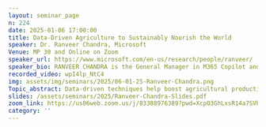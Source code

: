 ```yaml
---
layout: seminar_page
n: 224
date: 2025-01-06 17:00:00
title: Data-Driven Agriculture to Sustainably Nourish the World
speaker: Dr. Ranveer Chandra, Microsoft
Venue: MP 30 and Online on Zoom
speaker_url: https://www.microsoft.com/en-us/research/people/ranveer/
speaker_bio: RANVEER CHANDRA is the General Manager in M365 Copilot and the Chief Technology Officer of Agri-Food at Microsoft. Previously, Dr. Chandra has held various leadership roles, including the Managing Director for Research for Industry, Chief Scientist of Microsoft Azure Global, and Head of Networking Research at Microsoft Research, Redmond. His research has shipped in multiple Microsoft products, including XBOX, Azure, and Windows. He is the inventor of Microsoft FarmBeats—Big Data, AI, Cloud & Edge for Agriculture, which is a Microsoft product, and is being used by multiple agri-food companies. FarmBeats was featured by Bill Gates on GatesNotes, and he has been invited to present to the Secretary of Agriculture, and on TV White Spaces to the FCC Chairman. Dr. Chandra has published more than 100 papers and holds over 125 patents granted by the USPTO. He is an IEEE Fellow and ACM Fellow, and has won several awards, including the MIT Technology Review’s Top Innovators Under 35 and was recognized by the Newsweek magazine as America’s 50 most Disruptive Innovators (2021). Dr. Chandra has an undergraduate degree from IIT Kharagpur, India and a Ph.D. in Computer Science from Cornell University.
recorded_video: wpI4lp_NtC4
img: assets/img/seminars/2025/06-01-25-Ranveer-Chandra.png
Topic_abstract: Data-driven techniques help boost agricultural productivity by increasing yields, reducing losses and cutting down input costs. However, these techniques have seen sparse adoption owing to high costs of manual data collection and limited connectivity solutions. In this talk we will describe our innovations that leverage Internet of Things, Artificial Intelligence, and Edge Compute in the Farm and Space, to help make affordable digital agriculture solutions. We will also present our product based on this research, which is in preview, and can be used by partners to build their digital agriculture solutions, and how Generative AI can help transform digital agriculture.
slides: /assets/seminars/2025/Ranveer-Chandra-Slides.pdf
zoom_link: https://us06web.zoom.us/j/83388976389?pwd=XcpO3GhLxsR14a7SVbPx33HQQa1jbt.1
category: ''
---
```


